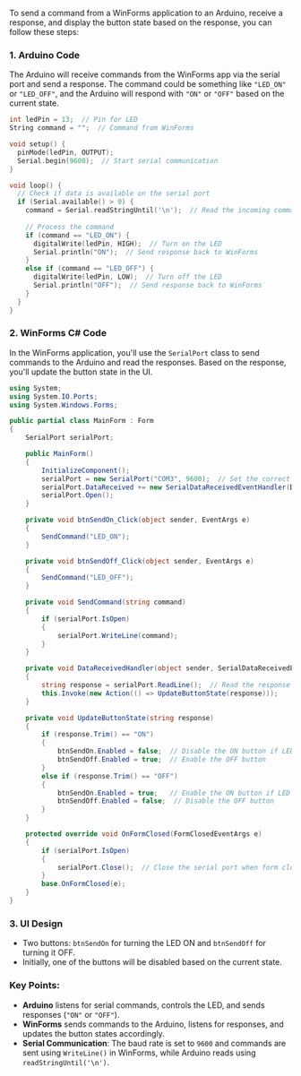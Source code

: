 To send a command from a WinForms application to an Arduino, receive a response, and display the button state based on the response, you can follow these steps:

### 1. Arduino Code
The Arduino will receive commands from the WinForms app via the serial port and send a response. The command could be something like `"LED_ON"` or `"LED_OFF"`, and the Arduino will respond with `"ON"` or `"OFF"` based on the current state.

```cpp
int ledPin = 13;  // Pin for LED
String command = "";  // Command from WinForms

void setup() {
  pinMode(ledPin, OUTPUT);
  Serial.begin(9600);  // Start serial communication
}

void loop() {
  // Check if data is available on the serial port
  if (Serial.available() > 0) {
    command = Serial.readStringUntil('\n');  // Read the incoming command
    
    // Process the command
    if (command == "LED_ON") {
      digitalWrite(ledPin, HIGH);  // Turn on the LED
      Serial.println("ON");  // Send response back to WinForms
    }
    else if (command == "LED_OFF") {
      digitalWrite(ledPin, LOW);  // Turn off the LED
      Serial.println("OFF");  // Send response back to WinForms
    }
  }
}
```

### 2. WinForms C# Code
In the WinForms application, you'll use the `SerialPort` class to send commands to the Arduino and read the responses. Based on the response, you'll update the button state in the UI.

```csharp
using System;
using System.IO.Ports;
using System.Windows.Forms;

public partial class MainForm : Form
{
    SerialPort serialPort;

    public MainForm()
    {
        InitializeComponent();
        serialPort = new SerialPort("COM3", 9600);  // Set the correct COM port
        serialPort.DataReceived += new SerialDataReceivedEventHandler(DataReceivedHandler);
        serialPort.Open();
    }

    private void btnSendOn_Click(object sender, EventArgs e)
    {
        SendCommand("LED_ON");
    }

    private void btnSendOff_Click(object sender, EventArgs e)
    {
        SendCommand("LED_OFF");
    }

    private void SendCommand(string command)
    {
        if (serialPort.IsOpen)
        {
            serialPort.WriteLine(command);
        }
    }

    private void DataReceivedHandler(object sender, SerialDataReceivedEventArgs e)
    {
        string response = serialPort.ReadLine();  // Read the response from Arduino
        this.Invoke(new Action(() => UpdateButtonState(response)));
    }

    private void UpdateButtonState(string response)
    {
        if (response.Trim() == "ON")
        {
            btnSendOn.Enabled = false;  // Disable the ON button if LED is ON
            btnSendOff.Enabled = true;  // Enable the OFF button
        }
        else if (response.Trim() == "OFF")
        {
            btnSendOn.Enabled = true;   // Enable the ON button if LED is OFF
            btnSendOff.Enabled = false;  // Disable the OFF button
        }
    }

    protected override void OnFormClosed(FormClosedEventArgs e)
    {
        if (serialPort.IsOpen)
        {
            serialPort.Close();  // Close the serial port when form closes
        }
        base.OnFormClosed(e);
    }
}
```

### 3. UI Design
- Two buttons: `btnSendOn` for turning the LED ON and `btnSendOff` for turning it OFF.
- Initially, one of the buttons will be disabled based on the current state.

### Key Points:
- **Arduino** listens for serial commands, controls the LED, and sends responses (`"ON"` or `"OFF"`).
- **WinForms** sends commands to the Arduino, listens for responses, and updates the button states accordingly.
- **Serial Communication**: The baud rate is set to `9600` and commands are sent using `WriteLine()` in WinForms, while Arduino reads using `readStringUntil('\n')`.